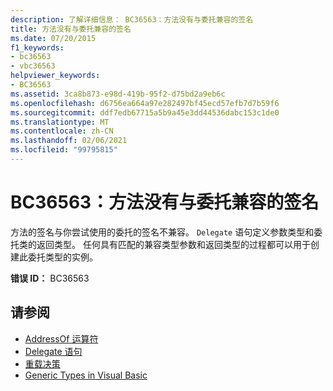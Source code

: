 ```yaml
---
description: 了解详细信息： BC36563：方法没有与委托兼容的签名
title: 方法没有与委托兼容的签名
ms.date: 07/20/2015
f1_keywords:
- bc36563
- vbc36563
helpviewer_keywords:
- BC36563
ms.assetid: 3ca8b873-e98d-419b-95f2-d75bd2a9eb6c
ms.openlocfilehash: d6756ea664a97e282497bf45ecd57efb7d7b59f6
ms.sourcegitcommit: ddf7edb67715a5b9a45e3dd44536dabc153c1de0
ms.translationtype: MT
ms.contentlocale: zh-CN
ms.lasthandoff: 02/06/2021
ms.locfileid: "99795815"
---
```

# <a name="bc36563-method-does-not-have-a-signature-compatible-with-the-delegate"></a>BC36563：方法没有与委托兼容的签名

方法的签名与你尝试使用的委托的签名不兼容。 `Delegate` 语句定义参数类型和委托类的返回类型。 任何具有匹配的兼容类型参数和返回类型的过程都可以用于创建此委托类型的实例。

 **错误 ID：** BC36563

## <a name="see-also"></a>请参阅

- [AddressOf 运算符](../operators/addressof-operator.md)
- [Delegate 语句](../statements/delegate-statement.md)
- [重载决策](../../programming-guide/language-features/procedures/overload-resolution.md)
- [Generic Types in Visual Basic](../../programming-guide/language-features/data-types/generic-types.md)
